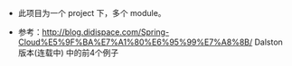 * 此项目为一个 project 下，多个 module。

* 参考：http://blog.didispace.com/Spring-Cloud%E5%9F%BA%E7%A1%80%E6%95%99%E7%A8%8B/
Dalston版本(连载中) 中的前4个例子